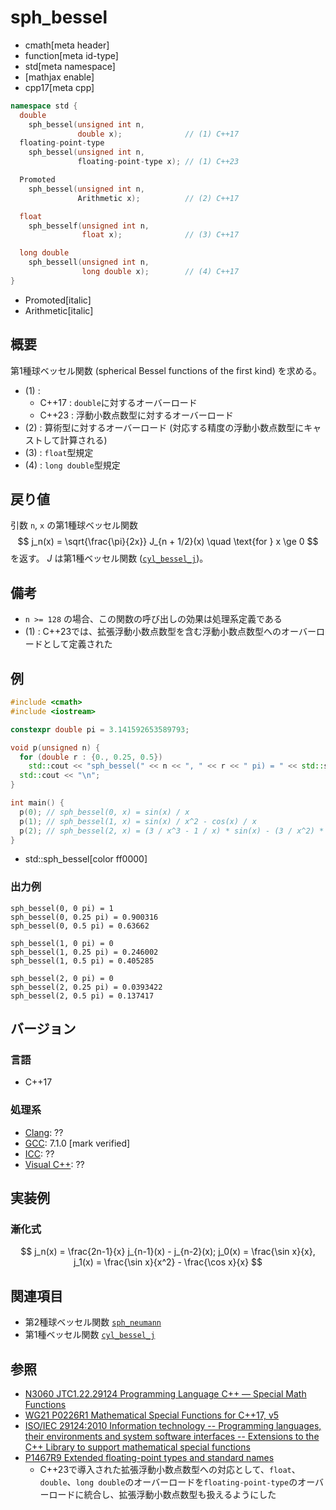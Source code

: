 # sph_bessel
* cmath[meta header]
* function[meta id-type]
* std[meta namespace]
* [mathjax enable]
* cpp17[meta cpp]

```cpp
namespace std {
  double
    sph_bessel(unsigned int n,
               double x);              // (1) C++17
  floating-point-type
    sph_bessel(unsigned int n,
               floating-point-type x); // (1) C++23

  Promoted
    sph_bessel(unsigned int n,
               Arithmetic x);          // (2) C++17

  float
    sph_besself(unsigned int n,
                float x);              // (3) C++17

  long double
    sph_bessell(unsigned int n,
                long double x);        // (4) C++17
}
```
* Promoted[italic]
* Arithmetic[italic]

## 概要
第1種球ベッセル関数 (spherical Bessel functions of the first kind) を求める。

- (1) :
    - C++17 : `double`に対するオーバーロード
    - C++23 : 浮動小数点数型に対するオーバーロード
- (2) : 算術型に対するオーバーロード (対応する精度の浮動小数点数型にキャストして計算される)
- (3) : `float`型規定
- (4) : `long double`型規定


## 戻り値
引数 `n`, `x` の第1種球ベッセル関数
$$
j_n(x) = \sqrt{\frac{\pi}{2x}} J_{n + 1/2}(x)
\quad \text{for } x \ge 0
$$
を返す。
$J$ は第1種ベッセル関数 ([`cyl_bessel_j`](cyl_bessel_j.md))。


## 備考
- `n >= 128` の場合、この関数の呼び出しの効果は処理系定義である
- (1) : C++23では、拡張浮動小数点数型を含む浮動小数点数型へのオーバーロードとして定義された


## 例
```cpp example
#include <cmath>
#include <iostream>

constexpr double pi = 3.141592653589793;

void p(unsigned n) {
  for (double r : {0., 0.25, 0.5})
    std::cout << "sph_bessel(" << n << ", " << r << " pi) = " << std::sph_bessel(n, r * pi) << "\n";
  std::cout << "\n";
}

int main() {
  p(0); // sph_bessel(0, x) = sin(x) / x
  p(1); // sph_bessel(1, x) = sin(x) / x^2 - cos(x) / x
  p(2); // sph_bessel(2, x) = (3 / x^3 - 1 / x) * sin(x) - (3 / x^2) * cos(x)
}
```
* std::sph_bessel[color ff0000]

### 出力例
```
sph_bessel(0, 0 pi) = 1
sph_bessel(0, 0.25 pi) = 0.900316
sph_bessel(0, 0.5 pi) = 0.63662

sph_bessel(1, 0 pi) = 0
sph_bessel(1, 0.25 pi) = 0.246002
sph_bessel(1, 0.5 pi) = 0.405285

sph_bessel(2, 0 pi) = 0
sph_bessel(2, 0.25 pi) = 0.0393422
sph_bessel(2, 0.5 pi) = 0.137417

```


## バージョン
### 言語
- C++17

### 処理系
- [Clang](/implementation.md#clang): ??
- [GCC](/implementation.md#gcc): 7.1.0 [mark verified]
- [ICC](/implementation.md#icc): ??
- [Visual C++](/implementation.md#visual_cpp): ??


## 実装例
### 漸化式
$$
j_n(x) = \frac{2n-1}{x} j_{n-1}(x) - j_{n-2}(x);
j_0(x) = \frac{\sin x}{x}, j_1(x) = \frac{\sin x}{x^2} - \frac{\cos x}{x}
$$


## 関連項目
- 第2種球ベッセル関数 [`sph_neumann`](sph_neumann.md)
- 第1種ベッセル関数 [`cyl_bessel_j`](cyl_bessel_j.md)


## 参照
- [N3060 JTC1.22.29124 Programming Language C++ — Special Math Functions](http://www.open-std.org/jtc1/sc22/wg21/docs/papers/2010/n3060.pdf)
- [WG21 P0226R1 Mathematical Special Functions for C++17, v5](https://isocpp.org/files/papers/P0226R1.pdf)
- [ISO/IEC 29124:2010 Information technology -- Programming languages, their environments and system software interfaces -- Extensions to the C++ Library to support mathematical special functions](https://www.iso.org/standard/50511.html)
- [P1467R9 Extended floating-point types and standard names](https://www.open-std.org/jtc1/sc22/wg21/docs/papers/2022/p1467r9.html)
    - C++23で導入された拡張浮動小数点数型への対応として、`float`、`double`、`long double`のオーバーロードを`floating-point-type`のオーバーロードに統合し、拡張浮動小数点数型も扱えるようにした
